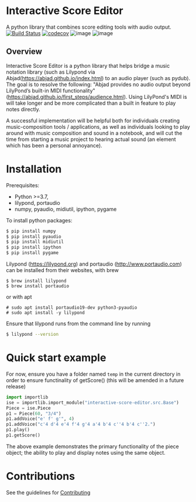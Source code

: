 # Interactive Score Editor
A python library that combines score editing tools with audio output.<br>
[![Build Status](https://github.com/sadigulcelik/interactive-score-editor/actions/workflows/build.yml/badge.svg)](https://github.com/sadigulcelik/interactive-score-editor/actions?query=workflow%3A%22Build+Status%22)
[![codecov](https://codecov.io/gh/sadigulcelik/interactive-score-editor/branch/main/graph/badge.svg?token=Y3YYB6AYD1)](https://codecov.io/gh/sadigulcelik/interactive-score-editor)
![image](https://img.shields.io/badge/license-Apache--2.0-brightgreen)
![image](https://img.shields.io/github/issues/sadigulcelik/interactive-score-editor)

## Overview

Interactive Score Editor is a python library that helps bridge a music notation library (such as Lilypond via Abjad(https://abjad.github.io/index.html) to an audio player (such as pydub). The goal is to resolve the following: "Abjad provides no audio output beyond LilyPond’s built-in MIDI functionality" (https://abjad.github.io/first_steps/audience.html). Using LilyPond's MIDI is will take longer and be more complicated than a built in feature to play notes directly.

A successful implementation will be helpful both for individuals creating music-composition tools / applications, as well as individuals looking to play around with music composition and sound in a notebook, and will cut the time from starting a music project to hearing actual sound (an element which has been a personal annoyance).

# Installation

Prerequisites:
* Python >=3.7,
* lilypond, portaudio
* numpy, pyaudio, midiutil, ipython, pygame

To install python packages:
```bash
$ pip install numpy
$ pip install pyaudio
$ pip install midiutil
$ pip install ipython
$ pip install pygame
```

Lilypond (https://lilypond.org) and portaudio (http://www.portaudio.com) can be installed from their websites, with brew
```
$ brew install lilypond
$ brew install portaudio
```
or with apt
```
# sudo apt install portaudio19-dev python3-pyaudio
# sudo apt install -y lilypond
```

Ensure that lilypond runs from the command line by running 
```bash
$ lilypond --version
```

# Quick start example

For now, ensure you have a folder named `temp` in the current directory in order to ensure functinality of getScore() (this will be amended in a future release)
```python
import importlib  
ise = importlib.import_module("interactive-score-editor.src.Base")
Piece = ise.Piece
p1 = Piece(60, "3/4")
p1.addVoice("e' f' g'", 4)
p1.addVoice("c'4 d'4 e'4 f'4 g'4 a'4 b'4 c''4 b'4 c''2.")
p1.play()
p1.getScore()
```

The above example demonstrates the primary functionality of the piece object; the ability to play and display notes using the same object.

# Contributions
See the guidelines for [Contributing](https://github.com/sadigulcelik/interactive-score-editor/blob/main/CONTRIBUTING.md)

